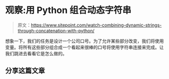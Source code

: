 # 观察:用 Python 组合动态字符串

> 原文：<https://www.sitepoint.com/watch-combining-dynamic-strings-through-concatenation-with-python/>

想象一下，我们的任务是设计一个公司口号。为了允许某些部分改变，我们将使用变量。将所有这些部分组合成一个看起来很棒的口号将使用字符串连接来完成。让我们跳进去看看它是怎么做的。

## 分享这篇文章